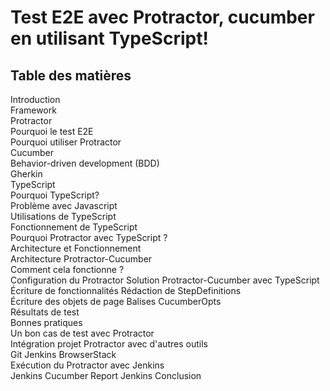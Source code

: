# Test E2E avec Protractor, cucumber en utilisant TypeScript!

## Table des matières 
Introduction	
Framework	
   Protractor	
     Pourquoi le test E2E	
Pourquoi utiliser Protractor	
Cucumber	
   Behavior-driven development (BDD)	
   Gherkin	
TypeScript	
Pourquoi TypeScript?	
Problème avec Javascript	
Utilisations de TypeScript	
Fonctionnement de TypeScript	
Pourquoi Protractor avec TypeScript ?	
Architecture et Fonctionnement	
Architecture Protractor-Cucumber	
Comment cela fonctionne ?	
Configuration du Protractor	
Solution Protractor-Cucumber avec TypeScript	
Écriture de fonctionnalités	
Rédaction de StepDefinitions	
Écriture des objets de page	
Balises CucumberOpts	
Résultats de test	
Bonnes pratiques	
Un bon cas de test avec Protractor	
Intégration projet Protractor avec d'autres outils	
Git	
Jenkins	
BrowserStack	
    Exécution du Protractor avec Jenkins	
Jenkins	
Cucumber Report Jenkins	
Conclusion	




